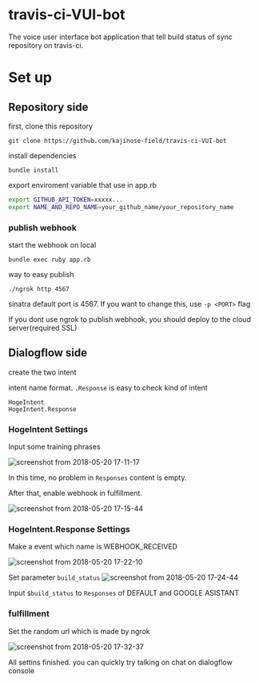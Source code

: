 # travis-ci-VUI-bot
The voice user interface bot application that tell build status of sync repository on travis-ci.
# Set up
## Repository side
first, clone this repository
```
git clone https://github.com/kajinose-field/travis-ci-VUI-bot
```
install dependencies
```
bundle install 
```
export enviroment variable that use in app.rb
```bash
export GITHUB_API_TOKEN=xxxxx...
export NAME_AND_REPO_NAME=your_github_name/your_repository_name
```
### publish webhook

start the webhook on local
```
bundle exec ruby app.rb
```
way to easy publish
```
./ngrok http 4567 
```
sinatra default port is 4567. If you want to change this, use ```-p <PORT>``` flag

If you dont use ngrok to publish webhook, you should deploy to the cloud server(required SSL)

## Dialogflow side
create the two intent

intent name format. ```.Response``` is easy to check kind of intent
```
HogeIntent
HogeIntent.Response
```
### HogeIntent Settings
Input some training phrases

![screenshot from 2018-05-20 17-11-17](https://user-images.githubusercontent.com/24353841/40276942-faaa0a78-5c50-11e8-9a92-cfc1103e111d.png)

In this time, no problem in ```Responses``` content is empty.

After that, enable webhook in fulfillment.

![screenshot from 2018-05-20 17-15-44](https://user-images.githubusercontent.com/24353841/40276962-865549b6-5c51-11e8-946f-50996a814e9c.png)
### HogeIntent.Response Settings
Make a event which name is WEBHOOK_RECEIVED

![screenshot from 2018-05-20 17-22-10](https://user-images.githubusercontent.com/24353841/40277003-6e1ae8d2-5c52-11e8-8ffa-7625d25b63d0.png)

Set parameter ```build_status```
![screenshot from 2018-05-20 17-24-44](https://user-images.githubusercontent.com/24353841/40277021-d81ed072-5c52-11e8-9ba8-a91a33e3382a.png)

Input ```$build_status``` to ```Responses``` of DEFAULT and GOOGLE ASISTANT

### fulfillment
Set the random url which is made by ngrok

![screenshot from 2018-05-20 17-32-37](https://user-images.githubusercontent.com/24353841/40277072-ec7b5f58-5c53-11e8-9f00-5f241ed8c21c.png)

All settins finished. you can quickly try talking on chat on dialogflow console
